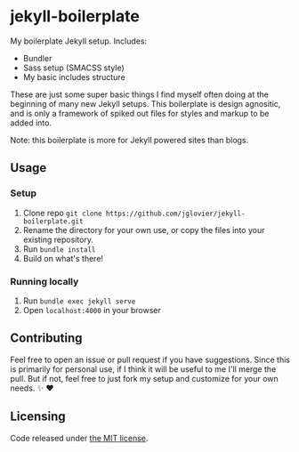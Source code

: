 # jekyll-boilerplate

My boilerplate Jekyll setup. Includes:
- Bundler
- Sass setup (SMACSS style)
- My basic includes structure

These are just some super basic things I find myself often doing at the beginning of many new Jekyll setups. This boilerplate is design agnositic, and is only a framework of spiked out files for styles and markup to be added into.

Note: this boilerplate is more for Jekyll powered sites than blogs.

## Usage

### Setup

1. Clone repo `git clone https://github.com/jglovier/jekyll-boilerplate.git`
2. Rename the directory for your own use, or copy the files into your existing repository.
3. Run `bundle install`
4. Build on what's there!

### Running locally

1. Run `bundle exec jekyll serve`
2. Open `localhost:4000` in your browser

## Contributing

Feel free to open an issue or pull request if you have suggestions. Since this is primarily for personal use, if I think it will be useful to me I'll merge the pull. But if not, feel free to just fork my setup and customize for your own needs. :sparkles: :heart:

## Licensing

Code released under [the MIT license](LICENSE.txt).